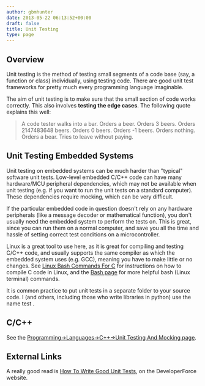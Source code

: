 ```yaml
---
author: gbmhunter
date: 2013-05-22 06:13:52+00:00
draft: false
title: Unit Testing
type: page
---
```


## Overview

Unit testing is the method of testing small segments of a code base (say, a function or class) individually, using testing code. There are good unit test frameworks for pretty much every programming language imaginable.

The aim of unit testing is to make sure that the small section of code works correctly. This also involves **testing the edge cases**. The following quote explains this well:

<blockquote>
    A code tester walks into a bar.  
    Orders a beer.  
    Orders 3 beers.  
    Orders 2147483648 beers.  
    Orders 0 beers.  
    Orders -1 beers.  
    Orders nothing.  
    Orders a bear.  
    Tries to leave without paying.
</blockquote>

## Unit Testing Embedded Systems

Unit testing on embedded systems can be much harder than "typical" software unit tests. Low-level embedded C/C++ code can have many hardware/MCU peripheral dependencies, which may not be available when unit testing (e.g. if you want to run the unit tests on a standard computer). These dependencies require mocking, which can be very difficult.

If the particular embedded code in question doesn't rely on any hardware peripherals (like a message decoder or mathematical function), you don't usually need the embedded system to perform the tests on. This is great, since you can run them on a normal computer, and save you all the time and hassle of setting correct test conditions on a microcontroller.

Linux is a great tool to use here, as it is great for compiling and testing C/C++ code, and usually supports the same compiler as which the embedded system uses (e.g. GCC), meaning you have to make little or no changes. See [Linux Bash Commands For C](/programming/languages/c/linux-bash-commands-for-c) for instructions on how to compile C code in Linux, and the [Bash page](/programming/languages/bash/) for more helpful bash (Linux terminal) commands.

It is common practice to put unit tests in a separate folder to your source code. I (and others, including those who write libraries in python) use the name test .

## C/C++

See the [Programming->Languages->C++->Unit Testing And Mocking page](/programming/languages/c-plus-plus/unit-testing-and-mocking).

## External Links

A really good read is [How To Write Good Unit Tests](http://wiki.developerforce.com/page/How_to_Write_Good_Unit_Tests), on the DeveloperForce website.
